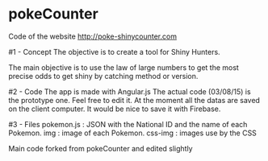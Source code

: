 # pokeCounter
Code of the website http://poke-shinycounter.com

#1 - Concept
The objective is to create a tool for Shiny Hunters.

The main objective is to use the law of large numbers to get the most precise odds to get shiny by catching method or version.


#2 - Code
The app is made with Angular.js
The actual code (03/08/15) is the prototype one. Feel free to edit it.
At the moment all the datas are saved on the client computer. It would be nice to save it with Firebase.

#3 - Files
pokemon.js : JSON with the National ID and the name of each Pokemon.
img        : image of each Pokemon.
css-img    : images use by the CSS

Main code forked from pokeCounter and edited slightly
